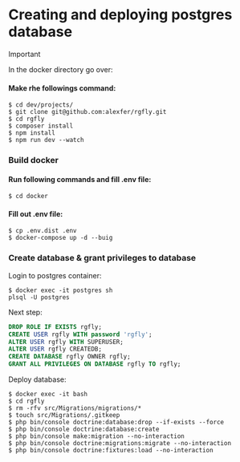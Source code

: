 Creating and deploying postgres database
============
> [!IMPORTANT]
>  In the docker directory go over:
#### Make rhe followings command:
```shell
$ cd dev/projects/
$ git clone git@github.com:alexfer/rgfly.git
$ cd rgfly
$ composer install
$ npm install
$ npm run dev --watch
````
### Build docker
#### Run following commands and fill .env file:
````shell
$ cd docker
````
#### Fill out .env file:
````shell
$ cp .env.dist .env
$ docker-compose up -d --buig
````
### Create database & grant privileges to database
Login to postgres container:
````shell
$ docker exec -it postgres sh
plsql -U postgres
````
Next step:
````sql
DROP ROLE IF EXISTS rgfly;
CREATE USER rgfly WITH password 'rgfly';
ALTER USER rgfly WITH SUPERUSER;
ALTER USER rgfly CREATEDB;
CREATE DATABASE rgfly OWNER rgfly;
GRANT ALL PRIVILEGES ON DATABASE rgfly TO rgfly;
````
Deploy database:
````
$ docker exec -it bash
$ cd rgfly
$ rm -rfv src/Migrations/migrations/*
$ touch src/Migrations/.gitkeep
$ php bin/console doctrine:database:drop --if-exists --force
$ php bin/console doctrine:database:create
$ php bin/console make:migration --no-interaction
$ php bin/console doctrine:migrations:migrate --no-interaction
$ php bin/console doctrine:fixtures:load --no-interaction
````

